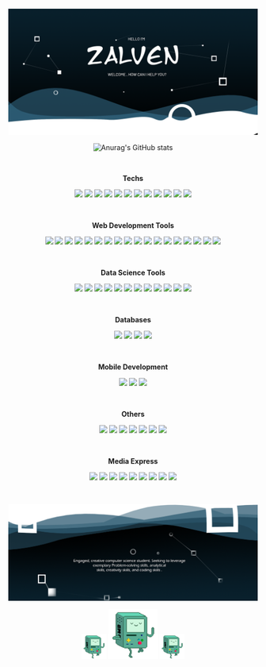 [![waylon walker header](https://raw.githubusercontent.com/zalven/zalven/main/photo-cover.png)](https://twitter.com/dayaoski)

<center>

![Anurag's GitHub stats](https://github-readme-stats.vercel.app/api?username=zalven-official&count_private=true&theme=github_dark&hide_border=true)

</p>

<p align="center">

<br/>

**Techs**

<p align="center">
<img height="50" src="https://media.discordapp.net/attachments/955281529481883729/982856823424049222/template1.png?width=629&height=629">
<img height="50" src="https://media.discordapp.net/attachments/955281529481883729/982857481220919306/template2.png?width=629&height=629">
<img height="50" src="https://media.discordapp.net/attachments/955281529481883729/982858608398204938/template3.png?width=629&height=629">
<img height="50" src="https://media.discordapp.net/attachments/955281529481883729/982859649776779305/template4.png?width=629&height=629">
<img height="50" src="https://media.discordapp.net/attachments/955281529481883729/982860002781982781/template5.png?width=629&height=629">
<img height="50" src="https://media.discordapp.net/attachments/955281529481883729/982860578131435560/template6.png?width=629&height=629">
<img height="50" src="https://media.discordapp.net/attachments/955281529481883729/982861155259273236/template7.png?width=629&height=629">
<img height="50" src="https://media.discordapp.net/attachments/955281529481883729/982861683825442846/template8.png?width=629&height=629">
<img height="50" src="https://media.discordapp.net/attachments/955281529481883729/982862316729143366/template9.png?width=629&height=629">
<img height="50" src="https://media.discordapp.net/attachments/955281529481883729/982862931228262410/template10.png?width=629&height=629">
<img height="50" src="https://media.discordapp.net/attachments/955281529481883729/982863327434801153/template11.png?width=629&height=629">
<img height="50" src="https://media.discordapp.net/attachments/955281529481883729/982863721699352607/template12.png?width=629&height=629">
</p>
<br/>

**Web Development Tools**
<br/>

<p align="center">
<img height="50" src="https://media.discordapp.net/attachments/955281529481883729/982864398513229885/template13.png?width=629&height=629">
<img height="50" src="https://media.discordapp.net/attachments/955281529481883729/982864767796535396/template14.png?width=629&height=629">
<img height="50" src="https://media.discordapp.net/attachments/955281529481883729/982865205782528040/template15.png?width=629&height=629">
<img height="50" src="https://media.discordapp.net/attachments/955281529481883729/982865694641233950/template16.png?width=629&height=629">
<img height="50" src="https://media.discordapp.net/attachments/955281529481883729/982866115069882468/template17.png?width=629&height=629">
<img height="50" src="https://media.discordapp.net/attachments/955281529481883729/982869562452238366/template23.png?width=629&height=629">
<img height="50" src="https://media.discordapp.net/attachments/955281529481883729/982869957039767602/template24.png?width=629&height=629">
<img height="50" src="https://media.discordapp.net/attachments/955281529481883729/982870291552280646/template25.png?width=629&height=629">
<img height="50" src="https://media.discordapp.net/attachments/955281529481883729/982870613821648906/template26.png?width=629&height=629">
<img height="50" src="https://media.discordapp.net/attachments/955281529481883729/982867060189200394/template19.png?width=629&height=629">
<img height="50" src="https://media.discordapp.net/attachments/955281529481883729/982867469901393940/template20.png?width=629&height=629">
<img height="50" src="https://media.discordapp.net/attachments/955281529481883729/982868487905087518/template21.png?width=629&height=629">
<img height="50" src="https://media.discordapp.net/attachments/955281529481883729/982869024117506098/template22.png?width=629&height=629">
<img height="50" src="https://media.discordapp.net/attachments/955281529481883729/982881718048526427/template50.png?width=629&height=629">
<img height="50" src="https://media.discordapp.net/attachments/955281529481883729/982870841220010004/template27.png?width=629&height=629">
<img height="50" src="https://media.discordapp.net/attachments/955281529481883729/982871130807353394/template28.png?width=629&height=629">
<img height="50" src="https://media.discordapp.net/attachments/955281529481883729/982871526107922452/template29.png?width=629&height=629">
<img height="50" src="https://media.discordapp.net/attachments/955281529481883729/982871858917556305/template30.png?width=629&height=629">
</p>
<br/>

**Data Science Tools**
<br/>

<p align="center">
<img height="50" src="https://media.discordapp.net/attachments/955281529481883729/982873393030385715/template34.png?width=629&height=629">
<img height="50" src="https://media.discordapp.net/attachments/955281529481883729/982873649105235968/template35.png?width=629&height=629">
<img height="50" src="https://media.discordapp.net/attachments/955281529481883729/982872484544143400/template31.png?width=629&height=629">
<img height="50" src="https://media.discordapp.net/attachments/955281529481883729/982872834445545522/template32.png?width=629&height=629">
<img height="50" src="https://media.discordapp.net/attachments/955281529481883729/982873083746586654/template33.png?width=629&height=629">
<img height="50" src="https://media.discordapp.net/attachments/955281529481883729/982874041822101535/template36.png?width=629&height=629">
<img height="50" src="https://media.discordapp.net/attachments/955281529481883729/982874442843697152/template38.png?width=629&height=629">
<img height="50" src="https://media.discordapp.net/attachments/955281529481883729/982874765746384966/template39.png?width=629&height=629">
<img height="50" src="https://media.discordapp.net/attachments/955281529481883729/982875136673861632/template40.png?width=629&height=629">
<img height="50" src="https://media.discordapp.net/attachments/955281529481883729/982875538882453504/template41.png?width=629&height=629">
<img height="50" src="https://media.discordapp.net/attachments/955281529481883729/982875862716256356/template42.png?width=629&height=629">
<img height="50" src="https://media.discordapp.net/attachments/955281529481883729/982876270578786324/template43.png?width=629&height=629">
</p>
<br/>

**Databases**
<br/>

<p align="center">
<img height="50" src="https://media.discordapp.net/attachments/955281529481883729/982879233095397426/template44.png?width=629&height=629">
<img height="50" src="https://media.discordapp.net/attachments/955281529481883729/982879616047906846/template45.png?width=629&height=629">
<img height="50" src="https://media.discordapp.net/attachments/955281529481883729/982879884030410812/template46.png?width=629&height=629">
<img height="50" src="https://media.discordapp.net/attachments/955281529481883729/982880135692812318/template47.png?width=629&height=629">
</p>
<br/>

**Mobile Development**
<br/>

<p align="center">
<img height="50" src="https://media.discordapp.net/attachments/955281529481883729/982880590468632586/template48.png?width=629&height=629">
<img height="50" src="https://media.discordapp.net/attachments/955281529481883729/982881261368537118/template49.png?width=629&height=629">
<img height="50" src="https://media.discordapp.net/attachments/955281529481883729/982883102198206514/template51.png?width=629&height=629">
</p>
<br/>

**Others**
<br/>

<p align="center">
<img height="50" src="https://media.discordapp.net/attachments/955281529481883729/982883677069520916/template52.png?width=629&height=629">
<img height="50" src="https://media.discordapp.net/attachments/955281529481883729/982883934037737522/template53.png?width=629&height=629">
<img height="50" src="https://media.discordapp.net/attachments/955281529481883729/982884312099741716/template54.png?width=629&height=629">
<img height="50" src="https://media.discordapp.net/attachments/955281529481883729/982884574453461072/template55.png?width=629&height=629">
<img height="50" src="https://media.discordapp.net/attachments/955281529481883729/982884852573548614/template56.png?width=629&height=629">
<img height="50" src="https://media.discordapp.net/attachments/955281529481883729/982885136972537876/template57.png?width=629&height=629">
<img height="50" src="https://media.discordapp.net/attachments/955281529481883729/982885416778735656/template58.png?width=629&height=629">
</p>
<br/>

**Media Express**
<br/>

<p align="center">
<img height="50" src="https://media.discordapp.net/attachments/955281529481883729/982885910599323659/template60.png?width=629&height=629">
<img height="50" src="https://media.discordapp.net/attachments/955281529481883729/982886359532470282/template61.png?width=629&height=629">
<img height="50" src="https://media.discordapp.net/attachments/955281529481883729/982886763779465236/template62.png?width=629&height=629">
<img height="50" src="https://media.discordapp.net/attachments/955281529481883729/982887059796684830/template63.png?width=629&height=629">
<img height="50" src="https://media.discordapp.net/attachments/955281529481883729/982887885424451665/template66.png?width=629&height=629">
<img height="50" src="https://media.discordapp.net/attachments/955281529481883729/982888236173115422/template67.png?width=629&height=629">
<img height="50" src="https://media.discordapp.net/attachments/955281529481883729/982887326017548298/template64.png?width=629&height=629">
<img height="50" src="https://media.discordapp.net/attachments/955281529481883729/982887627663495168/template65.png?width=629&height=629">
<img height="50" src="https://media.discordapp.net/attachments/955281529481883729/982888785517891604/template68.png?width=629&height=629">
</p>

<br/>

</p>

[![waylon walker header](https://raw.githubusercontent.com/zalven/zalven/main/footer-cover.png)](https://twitter.com/dayaoski)

<p align="center">
 <img alt="GIF" height="50" src="https://raw.githubusercontent.com/zalven/zalven/main/tumblr_ncx3k4PHUh1tk2r8jo8_500.gif">
 <img  height="100"  alt="GIF" src="https://raw.githubusercontent.com/zalven/zalven/main/tumblr_ncx3k4PHUh1tk2r8jo8_500.gif" />
 <img alt="GIF" height="50" src="https://raw.githubusercontent.com/zalven/zalven/main/tumblr_ncx3k4PHUh1tk2r8jo8_500.gif">
</p>
